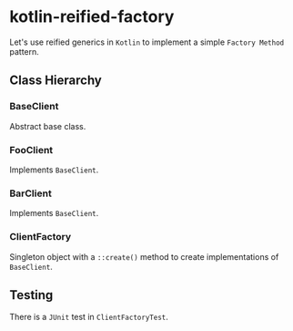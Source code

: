 kotlin-reified-factory
======================

Let's use reified generics in `Kotlin` to implement a simple `Factory Method` pattern.

## Class Hierarchy

### BaseClient

Abstract base class.

### FooClient

Implements `BaseClient`.

### BarClient

Implements `BaseClient`.

### ClientFactory

Singleton object with a `::create()` method to create implementations of `BaseClient`.

## Testing

There is a `JUnit` test in `ClientFactoryTest`.